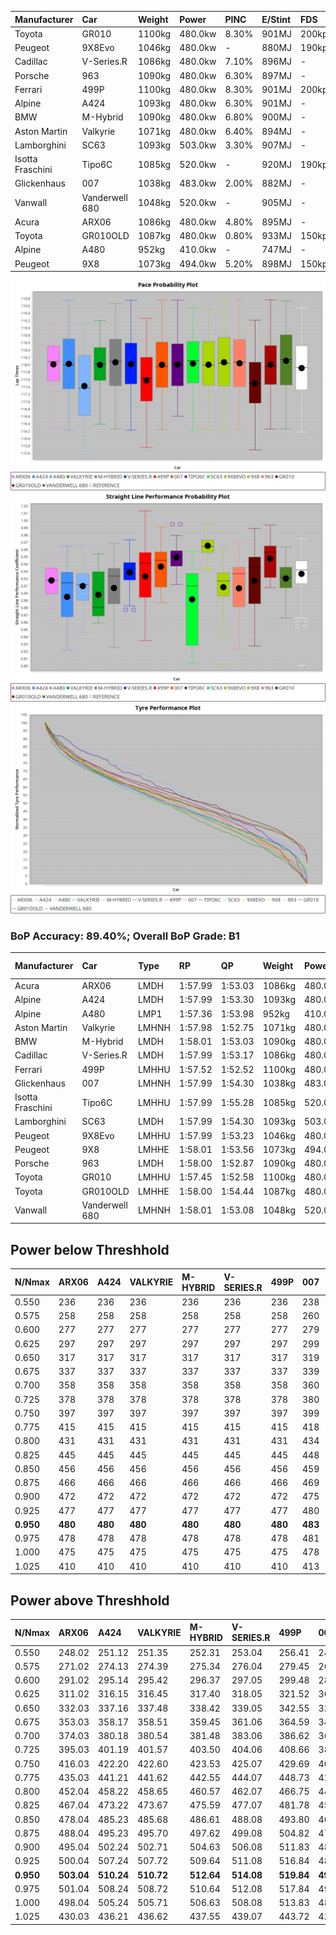 | Manufacturer     | Car            | Weight | Power   | PINC    | E/Stint | FDS     |
|:-|:-|:-|:-|:-|:-|:-|
| Toyota           | GR010          | 1100kg | 480.0kw | 8.30%   | 901MJ   | 200kph  |
| Peugeot          | 9X8Evo         | 1046kg | 480.0kw |    -    | 880MJ   | 190kph  |
| Cadillac         | V-Series.R     | 1086kg | 480.0kw | 7.10%   | 896MJ   |    -    |
| Porsche          | 963            | 1090kg | 480.0kw | 6.30%   | 897MJ   |    -    |
| Ferrari          | 499P           | 1100kg | 480.0kw | 8.30%   | 901MJ   | 200kph  |
| Alpine           | A424           | 1093kg | 480.0kw | 6.30%   | 901MJ   |    -    |
| BMW              | M-Hybrid       | 1090kg | 480.0kw | 6.80%   | 900MJ   |    -    |
| Aston Martin     | Valkyrie       | 1071kg | 480.0kw | 6.40%   | 894MJ   |    -    |
| Lamborghini      | SC63           | 1093kg | 503.0kw | 3.30%   | 907MJ   |    -    |
| Isotta Fraschini | Tipo6C         | 1085kg | 520.0kw |    -    | 920MJ   | 190kph  |
| Glickenhaus      | 007            | 1038kg | 483.0kw | 2.00%   | 882MJ   |    -    |
| Vanwall          | Vanderwell 680 | 1048kg | 520.0kw |    -    | 905MJ   |    -    |
| Acura            | ARX06          | 1086kg | 480.0kw | 4.80%   | 895MJ   |    -    |
| Toyota           | GR010OLD       | 1087kg | 480.0kw | 0.80%   | 933MJ   | 150kph  |
| Alpine           | A480           | 952kg  | 410.0kw |    -    | 747MJ   |    -    |
| Peugeot          | 9X8            | 1073kg | 494.0kw | 5.20%   | 898MJ   | 150kph  |

![PACECHART](./IMG/AUTO.png)
![STRAIGHTLINEPERFORMANCECHART](./IMG/AUTO_sp.png)
![TYREPERFORMANCECHART](./IMG/AUTO_tw.png)

### BoP Accuracy: 89.40%; Overall BoP Grade: B1
| Manufacturer     | Car            | Type  | RP      | QP      | Weight | Power¹  | Threshhold | PINC    | Power²   | E/Stint | AVG Vmax  | FDS     | RDLC | L/Stint | BOP-Grade | Model Accuracy | Model Points | Match%  | SimDiff |
|:-|:-|:-|:-|:-|:-|:-|:-|:-|:-|:-|:-|:-|:-|:-|:-|:-|:-|:-|:-|
| Acura            | ARX06          | LMDH  | 1:57.99 | 1:53.03 | 1086kg | 480.0kw | 210.0kph   | 4.80%   | 503.00kw |  895MJ  | 287.59kph |    -    | 0.98 | 34      | +B2       | 100.00%        | 996          | 83.81%  | #       |
| Alpine           | A424           | LMDH  | 1:57.99 | 1:53.30 | 1093kg | 480.0kw | 210.0kph   | 6.30%   | 510.20kw |  901MJ  | 284.26kph |    -    | 0.98 | 34      | +A2       | 96.10%         | 2390         | 93.74%  | #       |
| Alpine           | A480           | LMP1  | 1:57.36 | 1:53.98 |  952kg | 410.0kw | 210.0kph   |    -    | 410.00kw |  747MJ  | 284.91kph |    -    | 0.98 | 32      | -C1       | 95.62%         | 1701         | 79.30%  | #       |
| Aston Martin     | Valkyrie       | LMHNH | 1:57.98 | 1:52.75 | 1071kg | 480.0kw | 210.0kph   | 6.40%   | 510.70kw |  894MJ  | 285.80kph |    -    | 1.01 | 34      | +C2       | 100.00%        | 466          | 74.36%  | #       |
| BMW              | M-Hybrid       | LMDH  | 1:58.01 | 1:53.03 | 1090kg | 480.0kw | 210.0kph   | 6.80%   | 512.60kw |  900MJ  | 286.52kph |    -    | 0.98 | 34      | ~A1       | 100.00%        | 3339         | 100.00% | #       |
| Cadillac         | V-Series.R     | LMDH  | 1:57.99 | 1:53.17 | 1086kg | 480.0kw | 210.0kph   | 7.10%   | 514.10kw |  896MJ  | 288.77kph |    -    | 0.98 | 34      | ~A1       | 99.56%         | 5841         | 95.52%  | #       |
| Ferrari          | 499P           | LMHHU | 1:57.52 | 1:52.52 | 1100kg | 480.0kw | 210.0kph   | 8.30%   | 519.80kw |  901MJ  | 289.12kph | 200kph  | 1.01 | 34      | -B2       | 99.57%         | 7417         | 84.89%  | #       |
| Glickenhaus      | 007            | LMHNH | 1:57.99 | 1:54.30 | 1038kg | 483.0kw | 210.0kph   | 2.00%   | 492.70kw |  882MJ  | 292.16kph |    -    | 0.96 | 34      | +A2       | 93.90%         | 2170         | 94.67%  | #       |
| Isotta Fraschini | Tipo6C         | LMHHU | 1:57.99 | 1:55.28 | 1085kg | 520.0kw | 210.0kph   |    -    | 520.00kw |  920MJ  | 291.86kph | 190kph  | 1.03 | 34      | +C1       | 100.00%        | 132          | 77.91%  | #       |
| Lamborghini      | SC63           | LMDH  | 1:57.99 | 1:54.30 | 1093kg | 503.0kw | 210.0kph   | 3.30%   | 519.60kw |  907MJ  | 284.99kph |    -    | 1.02 | 34      | ~A1       | 100.00%        | 784          | 99.08%  | #       |
| Peugeot          | 9X8Evo         | LMHHU | 1:57.99 | 1:53.23 | 1046kg | 480.0kw | 210.0kph   |    -    | 480.00kw |  880MJ  | 294.50kph | 190kph  | 1.01 | 34      | +B1       | 100.00%        | 1891         | 87.07%  | #       |
| Peugeot          | 9X8            | LMHHE | 1:58.01 | 1:53.56 | 1073kg | 494.0kw | 210.0kph   | 5.20%   | 519.70kw |  898MJ  | 286.99kph | 150kph  | 1.00 | 34      | ~A1       | 99.96%         | 4579         | 95.32%  | #       |
| Porsche          | 963            | LMDH  | 1:58.00 | 1:52.87 | 1090kg | 480.0kw | 210.0kph   | 6.30%   | 510.20kw |  897MJ  | 286.26kph |    -    | 0.98 | 34      | ~A1       | 98.39%         | 16118        | 100.00% | #       |
| Toyota           | GR010          | LMHHU | 1:57.45 | 1:52.58 | 1100kg | 480.0kw | 210.0kph   | 8.30%   | 519.80kw |  901MJ  | 288.14kph | 200kph  | 1.01 | 34      | -B2       | 99.90%         | 5196         | 81.89%  | #       |
| Toyota           | GR010OLD       | LMHHE | 1:58.00 | 1:54.44 | 1087kg | 480.0kw | 210.0kph   | 0.80%   | 483.80kw |  933MJ  | 290.61kph | 150kph  | 1.01 | 34      | +B2       | 97.31%         | 905          | 82.84%  | #       |
| Vanwall          | Vanderwell 680 | LMHNH | 1:58.01 | 1:53.08 | 1048kg | 520.0kw | 0.0kph     |    -    | 520.00kw |  905MJ  | 292.20kph |    -    | 1.00 | 34      | ~A1       | 98.91%         | 543          | 100.00% | #       |

## Power below Threshhold
| N/Nmax    | ARX06   | A424    | VALKYRIE | M-HYBRID | V-SERIES.R | 499P    | 007     | TIPO6C  | SC63    | 9X8EVO  | 9X8     | 963     | GR010   | GR010OLD | VANDERWELL 680 | ​     | RPM      | A480       |
|:-|:-|:-|:-|:-|:-|:-|:-|:-|:-|:-|:-|:-|:-|:-|:-|:-|:-|:-|
|  0.550    |  236    |  236    |  236     |  236     |  236       |  236    |  238    |  256    |  248    |  236    |  243    |  236    |  236    |  236     |  256           |  ​    |   --     |   -        |
|  0.575    |  258    |  258    |  258     |  258     |  258       |  258    |  260    |  279    |  271    |  258    |  266    |  258    |  258    |  258     |  279           |  ​    |   --     |   -        |
|  0.600    |  277    |  277    |  277     |  277     |  277       |  277    |  279    |  300    |  291    |  277    |  285    |  277    |  277    |  277     |  300           |  ​    |   --     |   -        |
|  0.625    |  297    |  297    |  297     |  297     |  297       |  297    |  299    |  322    |  311    |  297    |  305    |  297    |  297    |  297     |  322           |  ​    |   --     |   -        |
|  0.650    |  317    |  317    |  317     |  317     |  317       |  317    |  319    |  343    |  332    |  317    |  326    |  317    |  317    |  317     |  343           |  ​    |   --     |   -        |
|  0.675    |  337    |  337    |  337     |  337     |  337       |  337    |  339    |  365    |  353    |  337    |  347    |  337    |  337    |  337     |  365           |  ​    |   --     |   -        |
|  0.700    |  358    |  358    |  358     |  358     |  358       |  358    |  360    |  387    |  374    |  358    |  368    |  358    |  358    |  358     |  387           |  ​    |   --     |   -        |
|  0.725    |  378    |  378    |  378     |  378     |  378       |  378    |  380    |  409    |  395    |  378    |  389    |  378    |  378    |  378     |  409           |  ​    |   --     |   -        |
|  0.750    |  397    |  397    |  397     |  397     |  397       |  397    |  399    |  430    |  416    |  397    |  408    |  397    |  397    |  397     |  430           |  ​    |   --     |   -        |
|  0.775    |  415    |  415    |  415     |  415     |  415       |  415    |  418    |  449    |  435    |  415    |  427    |  415    |  415    |  415     |  449           |  ​    |  5000    |  -3213569  |
|  0.800    |  431    |  431    |  431     |  431     |  431       |  431    |  434    |  467    |  452    |  431    |  444    |  431    |  431    |  431     |  467           |  ​    |  5500    |  -3499979  |
|  0.825    |  445    |  445    |  445     |  445     |  445       |  445    |  448    |  482    |  467    |  445    |  458    |  445    |  445    |  445     |  482           |  ​    |  5999    |  -3800400  |
|  0.850    |  456    |  456    |  456     |  456     |  456       |  456    |  459    |  494    |  478    |  456    |  469    |  456    |  456    |  456     |  494           |  ​    |  6499    |  -4114832  |
|  0.875    |  466    |  466    |  466     |  466     |  466       |  466    |  469    |  505    |  488    |  466    |  479    |  466    |  466    |  466     |  505           |  ​    |  7000    |  -4443276  |
|  0.900    |  472    |  472    |  472     |  472     |  472       |  472    |  475    |  512    |  495    |  472    |  486    |  472    |  472    |  472     |  512           |  ​    |  7500    |  -4785730  |
|  0.925    |  477    |  477    |  477     |  477     |  477       |  477    |  480    |  517    |  500    |  477    |  491    |  477    |  477    |  477     |  517           |  ​    |  8000    |  407       |
| **0.950** | **480** | **480** | **480**  | **480**  | **480**    | **480** | **483** | **520** | **503** | **480** | **494** | **480** | **480** | **480**  | **520**        | **​** | **8499** | **410**    |
|  0.975    |  478    |  478    |  478     |  478     |  478       |  478    |  481    |  518    |  501    |  478    |  492    |  478    |  478    |  478     |  518           |  ​    |  9000    |  205       |
|  1.000    |  475    |  475    |  475     |  475     |  475       |  475    |  478    |  514    |  498    |  475    |  489    |  475    |  475    |  475     |  514           |  ​    |   --     |   -        |
|  1.025    |  410    |  410    |  410     |  410     |  410       |  410    |  413    |  444    |  430    |  410    |  422    |  410    |  410    |  410     |  444           |  ​    |   --     |   -        |

## Power above Threshhold
| N/Nmax    | ARX06      | A424       | VALKYRIE   | M-HYBRID   | V-SERIES.R | 499P       | 007        | TIPO6C  | SC63       | 9X8EVO  | 9X8        | 963        | GR010      | GR010OLD   | VANDERWELL 680 | ​     | RPM      | A480       |
|:-|:-|:-|:-|:-|:-|:-|:-|:-|:-|:-|:-|:-|:-|:-|:-|:-|:-|:-|
|  0.550    |  248.02    |  251.12    |  251.35    |  252.31    |  253.04    |  256.41    |  242.32    |  256    |  256.30    |  236    |  256.34    |  251.12    |  256.41    |  238.41    |  256           |  ​    |   --     |   -        |
|  0.575    |  271.02    |  274.13    |  274.39    |  275.34    |  276.04    |  279.45    |  265.36    |  279    |  279.32    |  258    |  279.37    |  274.13    |  279.45    |  260.45    |  279           |  ​    |   --     |   -        |
|  0.600    |  291.02    |  295.14    |  295.42    |  296.37    |  297.05    |  299.48    |  284.38    |  300    |  299.35    |  277    |  299.40    |  295.14    |  299.48    |  279.49    |  300           |  ​    |   --     |   -        |
|  0.625    |  311.02    |  316.15    |  316.45    |  317.40    |  318.05    |  321.52    |  304.41    |  322    |  321.37    |  297    |  321.43    |  316.15    |  321.52    |  299.52    |  322           |  ​    |   --     |   -        |
|  0.650    |  332.03    |  337.16    |  337.48    |  338.42    |  339.05    |  342.55    |  325.44    |  343    |  342.39    |  317    |  342.45    |  337.16    |  342.55    |  319.55    |  343           |  ​    |   --     |   -        |
|  0.675    |  353.03    |  358.17    |  358.51    |  359.45    |  361.06    |  364.59    |  345.46    |  365    |  364.42    |  337    |  364.48    |  358.17    |  364.59    |  339.59    |  365           |  ​    |   --     |   -        |
|  0.700    |  374.03    |  380.18    |  380.54    |  381.48    |  383.06    |  386.62    |  366.49    |  387    |  386.45    |  358    |  386.51    |  380.18    |  386.62    |  360.63    |  387           |  ​    |   --     |   -        |
|  0.725    |  395.03    |  401.19    |  401.57    |  403.50    |  404.06    |  408.66    |  387.52    |  409    |  408.47    |  378    |  408.54    |  401.19    |  408.66    |  380.66    |  409           |  ​    |   --     |   -        |
|  0.750    |  416.03    |  422.20    |  422.60    |  423.53    |  425.07    |  429.69    |  407.55    |  430    |  429.50    |  397    |  429.57    |  422.20    |  429.69    |  399.69    |  430           |  ​    |   --     |   -        |
|  0.775    |  435.03    |  441.21    |  441.62    |  442.55    |  444.07    |  448.73    |  425.57    |  449    |  448.52    |  415    |  448.59    |  441.21    |  448.73    |  418.73    |  449           |  ​    |  5000    |  -3213569  |
|  0.800    |  452.04    |  458.22    |  458.65    |  460.57    |  462.07    |  466.75    |  442.59    |  467    |  466.54    |  431    |  466.62    |  458.22    |  466.75    |  434.75    |  467           |  ​    |  5500    |  -3499979  |
|  0.825    |  467.04    |  473.22    |  473.67    |  475.59    |  477.07    |  481.78    |  456.61    |  482    |  481.56    |  445    |  481.64    |  473.22    |  481.78    |  448.78    |  482           |  ​    |  5999    |  -3800400  |
|  0.850    |  478.04    |  485.23    |  485.68    |  486.61    |  488.08    |  493.80    |  467.63    |  494    |  493.57    |  456    |  493.65    |  485.23    |  493.80    |  459.80    |  494           |  ​    |  6499    |  -4114832  |
|  0.875    |  488.04    |  495.23    |  495.70    |  497.62    |  499.08    |  504.82    |  477.64    |  505    |  504.58    |  466    |  504.67    |  495.23    |  504.82    |  469.82    |  505           |  ​    |  7000    |  -4443276  |
|  0.900    |  495.04    |  502.24    |  502.71    |  504.63    |  506.08    |  511.83    |  484.65    |  512    |  511.59    |  472    |  511.68    |  502.24    |  511.83    |  475.83    |  512           |  ​    |  7500    |  -4785730  |
|  0.925    |  500.04    |  507.24    |  507.72    |  509.64    |  511.08    |  516.84    |  489.66    |  517    |  516.60    |  477    |  516.68    |  507.24    |  516.84    |  480.83    |  517           |  ​    |  8000    |  407       |
| **0.950** | **503.04** | **510.24** | **510.72** | **512.64** | **514.08** | **519.84** | **492.66** | **520** | **519.60** | **480** | **519.69** | **510.24** | **519.84** | **483.84** | **520**        | **​** | **8499** | **410**    |
|  0.975    |  501.04    |  508.24    |  508.72    |  510.64    |  512.08    |  517.84    |  490.66    |  518    |  517.60    |  478    |  517.69    |  508.24    |  517.84    |  481.84    |  518           |  ​    |  9000    |  205       |
|  1.000    |  498.04    |  505.24    |  505.71    |  506.63    |  508.08    |  513.83    |  487.65    |  514    |  513.59    |  475    |  513.68    |  505.24    |  513.83    |  478.83    |  514           |  ​    |   --     |   -        |
|  1.025    |  430.03    |  436.21    |  436.62    |  437.55    |  439.07    |  443.72    |  420.56    |  444    |  443.51    |  410    |  443.59    |  436.21    |  443.72    |  413.72    |  444           |  ​    |   --     |   -        |
